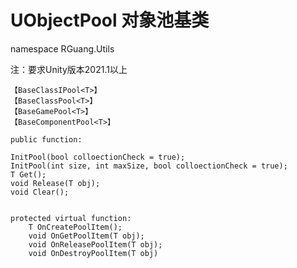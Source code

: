#	UObjectPool 对象池基类
namespace RGuang.Utils

注：要求Unity版本2021.1以上

    【BaseClassIPool<T>】
    【BaseClassPool<T>】
    【BaseGamePool<T>】
    【BaseComponentPool<T>】

    public function:
        
    InitPool(bool colloectionCheck = true);
    InitPool(int size, int maxSize, bool colloectionCheck = true);
    T Get();
    void Release(T obj);
    void Clear();


    protected virtual function:
        T OnCreatePoolItem();
        void OnGetPoolItem(T obj);
        void OnReleasePoolItem(T obj);
        void OnDestroyPoolItem(T obj)


